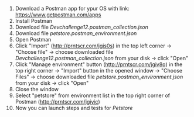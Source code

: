 1. Download a Postman app for ypur OS with link: https://www.getpostman.com/apps <br>
2. Install Postman <br>
3. Download file *Devchallenge12.postman_collection.json* <br>
4. Download file *petstore.postman_environment.json* <br>
5. Open Postman <br>
6. Click "Import" (http://prntscr.com/jgis0s) in the top left corner -> "Choose file" -> choose downloaded file *Devchallenge12.postman_collection.json* from your disk -> click "Open" <br>
7. Click "Manage environment" button (http://prntscr.com/jgiv8q) in the top right corner -> "Import" button in the opened window -> "Choose Files" -> choose downloaded file *petstore.postman_environment.json* from your disk -> click "Open" <br>
8. Close the window <br>
9. Select "petstore" from environment list in the top right corner of Postman (http://prntscr.com/jgiyic) <br>
10. Now you can launch steps and tests for *Petstore* 
